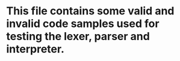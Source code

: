 # This file contains some valid and invalid code samples used for testing the lexer, parser and interpreter.